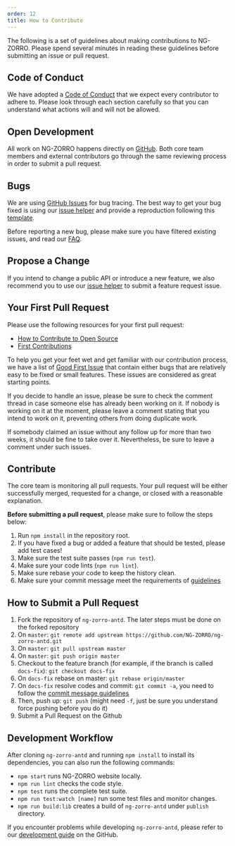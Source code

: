 ```yaml
---
order: 12
title: How to Contribute
---
```


The following is a set of guidelines about making contributions to NG-ZORRO. Please spend several minutes in reading these guidelines before submitting an issue or pull request.

## Code of Conduct

We have adopted a [Code of Conduct](https://github.com/NG-ZORRO/ng-zorro-antd/blob/master/CODE_OF_CONDUCT.md) that we expect every contributor to adhere to. Please look through each section carefully so that you can understand what actions will and will not be allowed.

## Open Development

All work on NG-ZORRO happens directly on [GitHub](https://github.com/NG-ZORRO/ng-zorro-antd). Both core team members and external contributors go through the same reviewing process in order to submit a pull request.

## Bugs

We are using [GitHub Issues](https://github.com/NG-ZORRO/ng-zorro-antd/issues) for bug tracing. The best way to get your bug fixed is using our [issue helper](https://ng.ant.design/issue-helper/#/en) and provide a reproduction following this [template](https://stackblitz.com/edit/ng-zorro-antd-ivy).

Before reporting a new bug, please make sure you have filtered existing issues, and read our [FAQ](docs/faq/en).

## Propose a Change

If you intend to change a public API or introduce a new feature, we also recommend you to use our [issue helper](https://ng.ant.design/issue-helper/#/en) to submit a feature request issue.

## Your First Pull Request

Please use the following resources for your first pull request:

* [How to Contribute to Open Source](https://opensource.guide/how-to-contribute/)
* [First Contributions](https://github.com/firstcontributions/first-contributions)

To help you get your feet wet and get familiar with our contribution process, we have a list of [Good First Issue](https://github.com/NG-ZORRO/ng-zorro-antd/labels/good%20first%20issue) that contain either bugs that are relatively easy to be fixed or small features. These issues are considered as great starting points.

If you decide to handle an issue, please be sure to check the comment thread in case someone else has already been working on it. If nobody is working on it at the moment, please leave a comment stating that you intend to work on it, preventing others from doing duplicate work.

If somebody claimed an issue without any follow up for more than two weeks, it should be fine to take over it. Nevertheless, be sure to leave a comment under such issues.

## Contribute

The core team is monitoring all pull requests. Your pull request will be either successfully merged, requested for a change, or closed with a reasonable explanation.

**Before submitting a pull request**, please make sure to follow the steps below:

1. Run `npm install` in the repository root.
2. If you have fixed a bug or added a feature that should be tested, please add test cases!
3. Make sure the test suite passes (`npm run test`).
4. Make sure your code lints (`npm run lint`).
5. Make sure rebase your code to keep the history clean.
6. Make sure your commit message meet the requirements of [guidelines](https://github.com/NG-ZORRO/ng-zorro-antd/blob/master/CONTRIBUTING.md#-commit-message-guidelines)

## How to Submit a Pull Request

1. Fork the repository of `ng-zorro-antd`. The later steps must be done on the forked repository
2. On `master`: `git remote add upstream https://github.com/NG-ZORRO/ng-zorro-antd.git`
3. On `master`: `git pull upstream master`
4. On `master`: `git push origin master`
5. Checkout to the feature branch (for example, if the branch is called `docs-fix`): `git checkout docs-fix`
6. On `docs-fix` rebase on master: `git rebase origin/master`
7. On `docs-fix` resolve codes and commit: `git commit -a`, you need to follow the [commit message guidelines](https://github.com/NG-ZORRO/ng-zorro-antd/blob/master/CONTRIBUTING.md#-commit-message-guidelines)
8. Then, push up: `git push` (might need `-f`, just be sure you understand force pushing before you do it)
9. Submit a Pull Request on the Github

## Development Workflow

After cloning `ng-zorro-antd` and running `npm install` to install its dependencies, you can also run the following commands:

* `npm start` runs NG-ZORRO website locally.
* `npm run lint` checks the code style.
* `npm test` runs the complete test suite.
* `npm run test:watch [name]` run some test files and monitor changes.
* `npm run build:lib` creates a build of `ng-zorro-antd` under `publish` directory.

If you encounter problems while developing `ng-zorro-antd`, please refer to our [development guide](https://github.com/NG-ZORRO/ng-zorro-antd/wiki/Development-Guide) on the GitHub.

